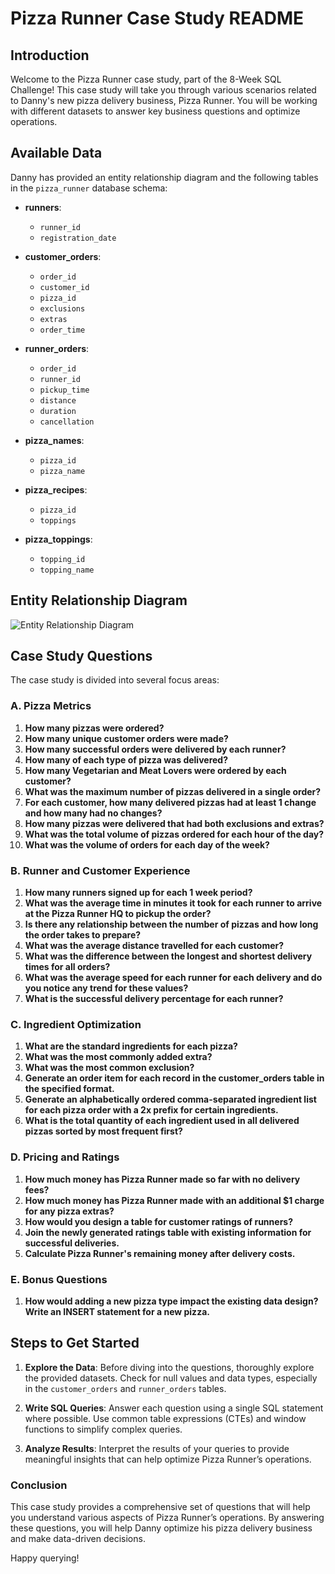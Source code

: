 # Pizza Runner Case Study README

## Introduction

Welcome to the Pizza Runner case study, part of the 8-Week SQL Challenge! This case study will take you through various scenarios related to Danny's new pizza delivery business, Pizza Runner. You will be working with different datasets to answer key business questions and optimize operations.

## Available Data

Danny has provided an entity relationship diagram and the following tables in the `pizza_runner` database schema:

- **runners**:
    - `runner_id`
    - `registration_date`

- **customer_orders**:
    - `order_id`
    - `customer_id`
    - `pizza_id`
    - `exclusions`
    - `extras`
    - `order_time`

- **runner_orders**:
    - `order_id`
    - `runner_id`
    - `pickup_time`
    - `distance`
    - `duration`
    - `cancellation`

- **pizza_names**:
    - `pizza_id`
    - `pizza_name`

- **pizza_recipes**:
    - `pizza_id`
    - `toppings`

- **pizza_toppings**:
    - `topping_id`
    - `topping_name`

## Entity Relationship Diagram

![Entity Relationship Diagram]([URL_TO_DIAGRAM](https://dbdiagram.io/d/5f3e085ccf48a141ff558487/?utm_source=dbdiagram_embed&utm_medium=bottom_open))

## Case Study Questions

The case study is divided into several focus areas:

### A. Pizza Metrics
1. **How many pizzas were ordered?**
2. **How many unique customer orders were made?**
3. **How many successful orders were delivered by each runner?**
4. **How many of each type of pizza was delivered?**
5. **How many Vegetarian and Meat Lovers were ordered by each customer?**
6. **What was the maximum number of pizzas delivered in a single order?**
7. **For each customer, how many delivered pizzas had at least 1 change and how many had no changes?**
8. **How many pizzas were delivered that had both exclusions and extras?**
9. **What was the total volume of pizzas ordered for each hour of the day?**
10. **What was the volume of orders for each day of the week?**

### B. Runner and Customer Experience
1. **How many runners signed up for each 1 week period?**
2. **What was the average time in minutes it took for each runner to arrive at the Pizza Runner HQ to pickup the order?**
3. **Is there any relationship between the number of pizzas and how long the order takes to prepare?**
4. **What was the average distance travelled for each customer?**
5. **What was the difference between the longest and shortest delivery times for all orders?**
6. **What was the average speed for each runner for each delivery and do you notice any trend for these values?**
7. **What is the successful delivery percentage for each runner?**

### C. Ingredient Optimization
1. **What are the standard ingredients for each pizza?**
2. **What was the most commonly added extra?**
3. **What was the most common exclusion?**
4. **Generate an order item for each record in the customer_orders table in the specified format.**
5. **Generate an alphabetically ordered comma-separated ingredient list for each pizza order with a 2x prefix for certain ingredients.**
6. **What is the total quantity of each ingredient used in all delivered pizzas sorted by most frequent first?**

### D. Pricing and Ratings
1. **How much money has Pizza Runner made so far with no delivery fees?**
2. **How much money has Pizza Runner made with an additional $1 charge for any pizza extras?**
3. **How would you design a table for customer ratings of runners?**
4. **Join the newly generated ratings table with existing information for successful deliveries.**
5. **Calculate Pizza Runner's remaining money after delivery costs.**

### E. Bonus Questions
1. **How would adding a new pizza type impact the existing data design? Write an INSERT statement for a new pizza.**

## Steps to Get Started

1. **Explore the Data**: Before diving into the questions, thoroughly explore the provided datasets. Check for null values and data types, especially in the `customer_orders` and `runner_orders` tables.

2. **Write SQL Queries**: Answer each question using a single SQL statement where possible. Use common table expressions (CTEs) and window functions to simplify complex queries.

3. **Analyze Results**: Interpret the results of your queries to provide meaningful insights that can help optimize Pizza Runner’s operations.

### Conclusion
This case study provides a comprehensive set of questions that will help you understand various aspects of Pizza Runner’s operations. By answering these questions, you will help Danny optimize his pizza delivery business and make data-driven decisions.

Happy querying!
